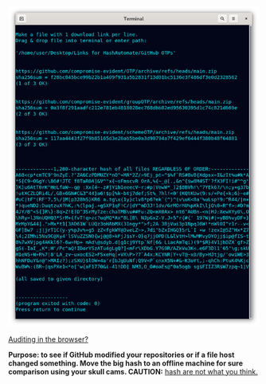 <!---
Downloads from links in a file, prints sha256sum of individual and 1 big hash of all.
-->



<p align="center">
  <img src="https://github.com/compromise-evident/HashAutomate/blob/main/Other/Terminal.png">
</p>

[Auditing in the browser?](https://coliru.stacked-crooked.com/a/9d9b992eaf7abb8e)



**Purpose: to see if GitHub modified your repositories or if a file host changed something. Move the big hash to an offline machine for sure comparison using your skull cams. CAUTION:** [hash are not what you think.](https://github.com/compromise-evident/WhatNot/blob/main/Hash%20collision%20calculator.pdf)

